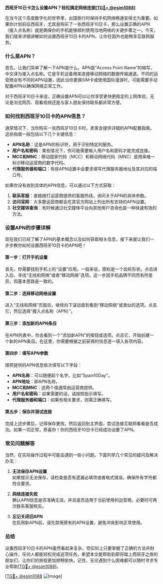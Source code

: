 **西班牙10日卡怎么设置APN？轻松搞定网络连接[[TG💪+ @esim1088](https://t.me/s/esim1088)]**

在当今这个高度数字化的世界里，出国旅行时保持手机网络畅通变得尤为重要。如果你计划前往西班牙，尤其是购买了一张西班牙10日卡，那么设置正确的APN（接入点名称）就是确保你的手机能够顺利使用当地网络的关键步骤之一。今天，我们就来详细讲解如何设置西班牙10日卡的APN，让你在国外也能畅享互联网服务。

### 什么是APN？

首先，让我们简单了解一下APN是什么。APN是“Access Point Name”的缩写，中文译为接入点名称。它是手机设备用来连接移动网络的数据传输通道。不同的运营商会有不同的APN设置，因此当你更换SIM卡或使用国际漫游时，可能需要手动配置APN以确保网络正常工作。

对于西班牙10日卡来说，正确设置APN可以让你享受更快更稳定的上网体验，无论是浏览网页、观看视频还是与家人朋友保持联系都非常方便。

### 如何找到西班牙10日卡的APN信息？

通常情况下，当你购买一张西班牙10日卡时，卖家会提供详细的APN配置指南。这些指南一般包括以下几个关键信息：

- **APN名称**：这是APN的标识符，用于识别特定的服务。
- **用户名和密码**：某些情况下，你可能需要输入用户名和密码才能完成连接。
- **MCC和MNC**：移动国家代码（MCC）和移动网络代码（MNC）是用来唯一标识移动运营商的数字代码。
- **代理服务器和端口**：有些APN设置中会要求填写代理服务器地址及其对应的端口号。

如果你没有收到具体的APN信息，可以通过以下方式获取：

1. **联系客服**：直接拨打运营商提供的客服热线，询问关于APN的具体参数。
2. **访问官网**：大多数运营商都会在其官方网站上列出所有支持的APN设置。
3. **社交媒体查询**：有时候通过社交媒体平台向其他用户咨询也是一种快速有效的方法。

### 设置APN的步骤详解

现在我们已经了解了APN的基本概念以及如何获取相关信息，接下来就让我们一步步教你如何设置西班牙10日卡的APN吧！

#### 第一步：打开手机设置
首先，你需要找到手机上的“设置”应用。一般来说，图标是一个齿轮形状。点击进入后，寻找“无线和网络”或者“移动网络”选项。这一步因手机品牌不同而有所差异，但基本思路是一致的。

#### 第二步：选择移动网络设置
进入“无线和网络”页面后，继续向下滚动直到看到“移动网络”或类似的选项。点击它，然后选择“接入点名称（APN）”。

#### 第三步：添加新的APN条目
在APN列表中，你会看到一个“添加新APN”的按钮或选项。点击它，开始创建一个新的APN条目。在这里，你需要根据之前获得的信息逐一填入各项内容。

#### 第四步：填写APN参数
按照提供的APN信息依次填写以下字段：
- **APN名称**：可以随便起个名字，比如“Spain10Day”。
- **APN地址**：即APN名称。
- **MCC和MNC**：这两个值通常由运营商提供。
- **用户名和密码**：如果需要的话，请按照指示填写。
- **代理服务器和端口**：如果有相关要求，则需正确填写。

#### 第五步：保存并测试连接
完成上述步骤后，记得保存更改。然后返回到主界面，尝试连接互联网看看是否成功。如果一切正常，恭喜你！你的西班牙10日卡已经成功设置了APN。

### 常见问题解答

当然，在实际操作过程中可能会遇到一些小问题。下面列举几个常见的疑问及解决办法：

1. **无法保存APN设置**  
   如果提示无法保存，请检查是否有遗漏必填项或者格式错误。确保所有字符都符合要求。

2. **网络连接失败**  
   确认APN信息是否准确无误，并且是否适用于当前使用的运营商。必要时可再次联系客服核实。

3. **忘记关闭旧APN**  
   在启用新APN前，请先禁用原有的APN设置，避免冲突影响正常使用。

### 总结

设置西班牙10日卡的APN虽然看起来复杂，但实际上只要掌握了正确的方法并耐心操作，任何人都能轻松完成这项任务。希望本文能帮助到即将踏上西班牙之旅的朋友们，让你们的旅程更加顺畅愉快。记住，无论遇到什么困难都可以随时寻求专业帮助[[TG💪+ @esim1088](https://t.me/s/esim1088)]。

[[TG💪+ @esim1088](https://t.me/s/esim1088) ![Image](https://i.postimg.cc/4NQfJmqS/Snipaste-2025-05-13-00-14-12.png)]